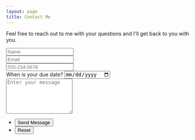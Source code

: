 ```yaml
---
layout: page
title: Contact Me
---
```


<p>Feel free to reach out to me with your questions and I'll get back to you with you.</p>
<div class="row">
	<div class="6u 12u$(small)">
		<!-- Form -->
			<form name="survey-form" accept-charset="utf-8" action="https://formspree.io/f/mzbonrrl" method="post">
				<div class="row uniform">
					<div class="6u 12u$(xsmall)">
						<input type="text" name="name" id="name" value="" placeholder="Name" required="" />
					</div>
					<div class="6u$ 12u$(xsmall)">
						<input type="email" name="email" id="email" value="" placeholder="Email" required="" />
					</div>
					<div class="12u$">
						<input type="tel" name="telephone" id="telephone" placeholder="555-234-5678" required="">
					</div>
					<div class="12u$">
						<label for="duedate">When is your due date?</label>
						<input type="date" name="duedate" id="duedate" required="">
					</div>
					<!-- Break -->
					<div class="12u$">
						<textarea name="message" id="message" placeholder="Enter your message" rows="6"></textarea>
					</div>
					<!-- Break -->
					<div class="12u$">
						<ul class="actions">
							<li><input type="submit" value="Send Message" class="special" /></li>
							<li><input type="reset" value="Reset" /></li>
							<input type="hidden" name="_subject" id="email-subject" value="Contact From My Website">
						</ul>
					</div>
				</div>
			</form>
		</div>